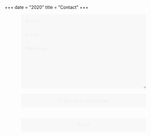 +++
date = "2020"
title = "Contact"
+++

<script src="https://www.google.com/recaptcha/api.js?render=6Lf-MfAUAAAAAE4dwSezxCqvNloSgnV3wdHcXJUN"></script>

<script>
grecaptcha.ready(function() {
    grecaptcha.execute('6Lf-MfAUAAAAAE4dwSezxCqvNloSgnV3wdHcXJUN', {action: 'contact'});
});
</script>

<style>

.grecaptcha-badge {
  bottom: 60px !important;
}
  #contactForm {
      margin: 0 auto;
}

  #contactForm input, textarea {
      letter-spacing: 2px;
      font: 200 1em/1.1em 'Helvetica Neue', sans-serif;
      
      color: #E7EDF1;
      background-color: RGBA(204, 204, 204, .1);
    
      outline: none; border: none;
   
      display:block;
      margin: 0 auto;
      padding: 1em;
      width: 90%;
      max-width: 400px;
 }

#contactForm textarea {
  height: 150px;
}

#contactForm *:focus {
   background-color: #F92672;
}

#contactForm *:hover {
   background-color: #F92672;
}

::-webkit-input-placeholder {
      color: #E7EDF1;
}

:-moz-placeholder { /* Firefox 18- */
      color: #E7EDF1; 
}

::-moz-placeholder {  /* Firefox 19+ */
    color: #E7EDF1; 
}

:-ms-input-placeholder {  
       color: #E7EDF1;
}
</style>
<form action="/thankyou" data-netlify="true" id="contactForm" onsubmit="return validate()"  method="post" netlify>
<!-- <p style="visibilty: hidden">
  <label>Don't fill this out if you're human:</label><input name=bot-field>
</p> -->
  <input class="formInput" type="text" id="name" name="name" autocorrect="off" placeholder="Name"/>
  <input class="formInput" type="email" name="email" id="email" autocapitalize="off" autocorrect="off" placeholder="Email"/>
  <textarea class="formInput" name="message" id="message" placeholder="Message"></textarea>
  
  <br>
    <input class="submitForm" type="reset" value="Clear your message" />
    <br/>
    <br>
    <div data-netlify-recaptcha></div>
    <strong><input class="submitForm" type="submit" value="Send"/></strong>
          
</form>